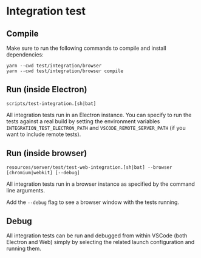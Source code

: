 # Integration test

## Compile

Make sure to run the following commands to compile and install dependencies:

	yarn --cwd test/integration/browser
	yarn --cwd test/integration/browser compile

## Run (inside Electron)

	scripts/test-integration.[sh|bat]

All integration tests run in an Electron instance. You can specify to run the tests against a real build by setting the environment variables `INTEGRATION_TEST_ELECTRON_PATH` and `VSCODE_REMOTE_SERVER_PATH` (if you want to include remote tests).

## Run (inside browser)

	resources/server/test/test-web-integration.[sh|bat] --browser [chromium|webkit] [--debug]

All integration tests run in a browser instance as specified by the command line arguments.

Add the `--debug` flag to see a browser window with the tests running.

## Debug

All integration tests can be run and debugged from within VSCode (both Electron and Web) simply by selecting the related launch configuration and running them.
